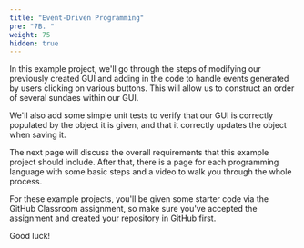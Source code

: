```yaml
---
title: "Event-Driven Programming"
pre: "7B. "
weight: 75
hidden: true
---
```


In this example project, we'll go through the steps of modifying our previously created GUI and adding in the code to handle events generated by users clicking on various buttons. This will allow us to construct an order of several sundaes within our GUI. 

We'll also add some simple unit tests to verify that our GUI is correctly populated by the object it is given, and that it correctly updates the object when saving it.

The next page will discuss the overall requirements that this example project should include. After that, there is a page for each programming language with some basic steps and a video to walk you through the whole process. 

For these example projects, you'll be given some starter code via the GitHub Classroom assignment, so make sure you've accepted the assignment and created your repository in GitHub first.

Good luck!